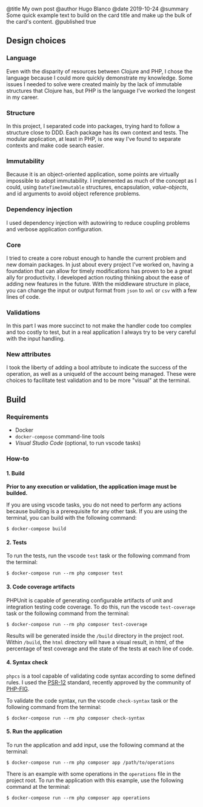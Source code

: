 @title My own post
@author Hugo Blanco
@date 2019-10-24
@summary Some quick example text to build on the card title and make up the bulk of the card's content.
@published true

## Design choices

### Language

Even with the disparity of resources between Clojure and PHP, I chose the language because I could more quickly demonstrate my knowledge. Some issues I needed to solve were created mainly by the lack of immutable structures that Clojure has, but PHP is the language I've worked the longest in my career.


### Structure

In this project, I separated code into packages, trying hard to follow a structure close to DDD. Each package has its own context and tests.
The modular application, at least in PHP, is one way I've found to separate contexts and make code search easier.


### Immutability

Because it is an object-oriented application, some points are virtually impossible to adopt immutability.
I implemented as much of the concept as I could, using `DateTimeImmutable` structures, encapsulation, *value-objects*, and id arguments to avoid object reference problems.


### Dependency injection

I used dependency injection with autowiring to reduce coupling problems and verbose application configuration.


### Core

I tried to create a core robust enough to handle the current problem and new domain packages. In just about every project I've worked on, having a foundation that can allow for timely modifications has proven to be a great ally for productivity.
I developed action routing thinking about the ease of adding new features in the future.
With the middleware structure in place, you can change the input or output format from `json` to `xml` or `csv` with a few lines of code.


### Validations

In this part I was more succinct to not make the handler code too complex and too costly to test, but in a real application I always try to be very careful with the input handling.


### New attributes

I took the liberty of adding a bool attribute to indicate the success of the operation, as well as a uniqueId of the account being managed. These were choices to facilitate test validation and to be more "visual" at the terminal.


## Build

### Requirements

 - Docker
 - `docker-compose` command-line tools
 - *Visual Studio Code* (optional, to run vscode tasks)

### How-to

#### 1. Build

**Prior to any execution or validation, the application image must be builded.**

If you are using vscode tasks, you do not need to perform any actions because building is a prerequisite for any other task. If you are using the terminal, you can build with the following command:

```
$ docker-compose build
```


#### 2. Tests

To run the tests, run the vscode `test` task or the following command from the terminal:

```
$ docker-compose run --rm php composer test
```


#### 3. Code coverage artifacts

PHPUnit is capable of generating configurable artifacts of unit and integration testing code coverage. To do this, run the vscode `test-coverage` task or the following command from the terminal:

```
$ docker-compose run --rm php composer test-coverage
```

Results will be generated inside the `/build` directory in the project root.
Within `/build`, the `html` directory will have a visual result, in html, of the percentage of test coverage and the state of the tests at each line of code.


#### 4. Syntax check

`phpcs` is a tool capable of validating code syntax according to some defined rules. I used the [PSR-12](https://www.php-fig.org/psr/psr-12/) standard, recently approved by the community of [PHP-FIG](https://www.php-fig.org/).

To validate the code syntax, run the vscode `check-syntax` task or the following command from the terminal:

```
$ docker-compose run --rm php composer check-syntax
```


#### 5. Run the application

To run the application and add input, use the following command at the terminal:

```
$ docker-compose run --rm php composer app /path/to/operations
```

There is an example with some operations in the `operations` file in the project root. To run the application with this example, use the following command at the terminal:

```
$ docker-compose run --rm php composer app operations
```
